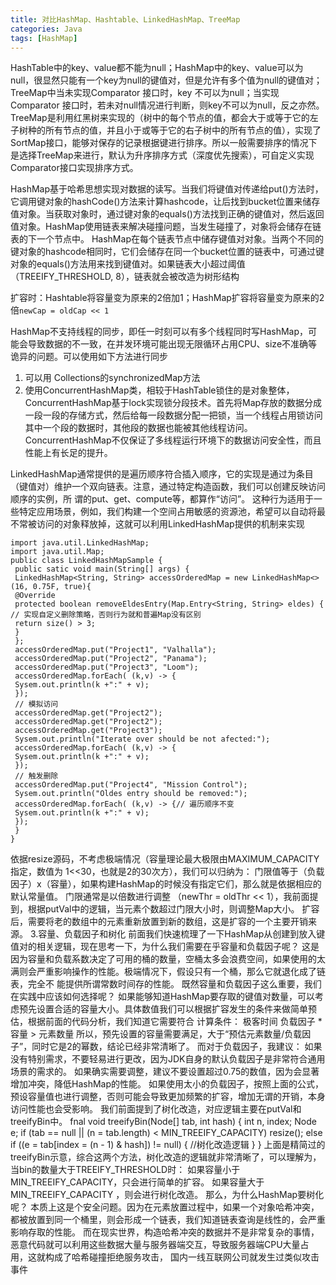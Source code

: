 ```yaml
---
title: 对比HashMap、Hashtable、LinkedHashMap、TreeMap
categories: Java
tags: [HashMap]
---
```


HashTable中的key、value都不能为null；HashMap中的key、value可以为null，很显然只能有一个key为null的键值对，但是允许有多个值为null的键值对；TreeMap中当未实现Comparator 接口时，key 不可以为null；当实现 Comparator 接口时，若未对null情况进行判断，则key不可以为null，反之亦然。
TreeMap是利用红黑树来实现的（树中的每个节点的值，都会大于或等于它的左子树种的所有节点的值，并且小于或等于它的右子树中的所有节点的值），实现了SortMap接口，能够对保存的记录根据键进行排序。所以一般需要排序的情况下是选择TreeMap来进行，默认为升序排序方式（深度优先搜索），可自定义实现Comparator接口实现排序方式。



HashMap基于哈希思想实现对数据的读写。当我们将键值对传递给put()方法时，它调用键对象的hashCode()方法来计算hashcode，让后找到bucket位置来储存值对象。当获取对象时，通过键对象的equals()方法找到正确的键值对，然后返回值对象。HashMap使用链表来解决碰撞问题，当发生碰撞了，对象将会储存在链表的下一个节点中。 HashMap在每个链表节点中储存键值对对象。当两个不同的键对象的hashcode相同时，它们会储存在同一个bucket位置的链表中，可通过键对象的equals()方法用来找到键值对。如果链表大小超过阈值（TREEIFY_THRESHOLD, 8），链表就会被改造为树形结构

扩容时：Hashtable将容量变为原来的2倍加1；HashMap扩容将容量变为原来的2倍`newCap = oldCap << 1`

HashMap不支持线程的同步，即任一时刻可以有多个线程同时写HashMap，可能会导致数据的不一致，在并发环境可能出现无限循环占用CPU、size不准确等诡异的问题。可以使用如下方法进行同步

1. 可以用 Collections的synchronizedMap方法
2. 使用ConcurrentHashMap类，相较于HashTable锁住的是对象整体， ConcurrentHashMap基于lock实现锁分段技术。首先将Map存放的数据分成一段一段的存储方式，然后给每一段数据分配一把锁，当一个线程占用锁访问其中一个段的数据时，其他段的数据也能被其他线程访问。ConcurrentHashMap不仅保证了多线程运行环境下的数据访问安全性，而且性能上有长足的提升。







LinkedHashMap通常提供的是遍历顺序符合插入顺序，它的实现是通过为条目（键值对）维护一个双向链表。注意，通过特定构造函数，我们可以创建反映访问顺序的实例，所
谓的put、get、compute等，都算作“访问”。
这种行为适用于一些特定应用场景，例如，我们构建一个空间占用敏感的资源池，希望可以自动将最不常被访问的对象释放掉，这就可以利用LinkedHashMap提供的机制来实现

```
import java.util.LinkedHashMap;
import java.util.Map;
public class LinkedHashMapSample {
 public satic void main(String[] args) {
 LinkedHashMap<String, String> accessOrderedMap = new LinkedHashMap<>(16, 0.75F, true){
 @Override
 protected boolean removeEldesEntry(Map.Entry<String, String> eldes) { // 实现自定义删除策略，否则行为就和普遍Map没有区别
 return size() > 3;
 }
 };
 accessOrderedMap.put("Project1", "Valhalla");
 accessOrderedMap.put("Project2", "Panama");
 accessOrderedMap.put("Project3", "Loom");
 accessOrderedMap.forEach( (k,v) -> {
 Sysem.out.println(k +":" + v);
 });
 // 模拟访问
 accessOrderedMap.get("Project2");
 accessOrderedMap.get("Project2");
 accessOrderedMap.get("Project3");
 Sysem.out.println("Iterate over should be not afected:");
 accessOrderedMap.forEach( (k,v) -> {
 Sysem.out.println(k +":" + v);
 });
 // 触发删除
 accessOrderedMap.put("Project4", "Mission Control");
 Sysem.out.println("Oldes entry should be removed:");
 accessOrderedMap.forEach( (k,v) -> {// 遍历顺序不变
 Sysem.out.println(k +":" + v);
 });
 }
}
```



依据resize源码，不考虑极端情况（容量理论最大极限由MAXIMUM_CAPACITY指定，数值为 1<<30，也就是2的30次方），我们可以归纳为：
门限值等于（负载因子）x（容量），如果构建HashMap的时候没有指定它们，那么就是依据相应的默认常量值。
门限通常是以倍数进行调整 （newThr = oldThr << 1），我前面提到，根据putVal中的逻辑，当元素个数超过门限大小时，则调整Map大小。
扩容后，需要将老的数组中的元素重新放置到新的数组，这是扩容的一个主要开销来源。
3.容量、负载因子和树化
前面我们快速梳理了一下HashMap从创建到放入键值对的相关逻辑，现在思考一下，为什么我们需要在乎容量和负载因子呢？
这是因为容量和负载系数决定了可用的桶的数量，空桶太多会浪费空间，如果使用的太满则会严重影响操作的性能。极端情况下，假设只有一个桶，那么它就退化成了链表，完全不
能提供所谓常数时间存的性能。
既然容量和负载因子这么重要，我们在实践中应该如何选择呢？
如果能够知道HashMap要存取的键值对数量，可以考虑预先设置合适的容量大小。具体数值我们可以根据扩容发生的条件来做简单预估，根据前面的代码分析，我们知道它需要符合
计算条件：
极客时间
负载因子 * 容量 > 元素数量
所以，预先设置的容量需要满足，大于“预估元素数量/负载因子”，同时它是2的幂数，结论已经非常清晰了。
而对于负载因子，我建议：
如果没有特别需求，不要轻易进行更改，因为JDK自身的默认负载因子是非常符合通用场景的需求的。
如果确实需要调整，建议不要设置超过0.75的数值，因为会显著增加冲突，降低HashMap的性能。
如果使用太小的负载因子，按照上面的公式，预设容量值也进行调整，否则可能会导致更加频繁的扩容，增加无谓的开销，本身访问性能也会受影响。
我们前面提到了树化改造，对应逻辑主要在putVal和treeifyBin中。
fnal void treeifyBin(Node[] tab, int hash) {
int n, index; Node e;
if (tab == null || (n = tab.length) < MIN_TREEIFY_CAPACITY)
resize();
else if ((e = tab[index = (n - 1) & hash]) != null) {
//树化改造逻辑
}
}
上面是精简过的treeifyBin示意，综合这两个方法，树化改造的逻辑就非常清晰了，可以理解为，当bin的数量大于TREEIFY_THRESHOLD时：
如果容量小于MIN_TREEIFY_CAPACITY，只会进行简单的扩容。
如果容量大于MIN_TREEIFY_CAPACITY ，则会进行树化改造。
那么，为什么HashMap要树化呢？
本质上这是个安全问题。因为在元素放置过程中，如果一个对象哈希冲突，都被放置到同一个桶里，则会形成一个链表，我们知道链表查询是线性的，会严重影响存取的性能。
而在现实世界，构造哈希冲突的数据并不是非常复杂的事情，恶意代码就可以利用这些数据大量与服务器端交互，导致服务器端CPU大量占用，这就构成了哈希碰撞拒绝服务攻击，
国内一线互联网公司就发生过类似攻击事件